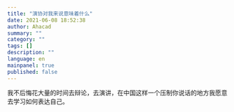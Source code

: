 ```yaml
---
title: "演协对我来说意味着什么"
date: 2021-06-08 18:52:38
author: Ahacad
summary: ""
category: ""
tags: []
description: ""
language: en
mainpanel: true
published: false
---
```



我不后悔花大量的时间去辩论，去演讲，在中国这样一个压制你说话的地方我愿意去学习如何表达自己。

